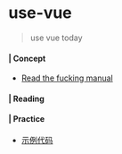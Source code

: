# use-vue
> use vue today



#### | Concept

- [Read the fucking manual](https://www.yuque.com/books/share/17d76714-17c7-4e84-8918-e3417bcc3e50?#)

#### | Reading



#### | Practice

- [示例代码](https://github.com/pluscai/use-vue/tree/master/demo)
